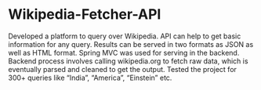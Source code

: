 # Wikipedia-Fetcher-API
Developed a platform to query over Wikipedia. API can help to get basic information for any query. Results can be served in two formats as JSON as well as HTML format. Spring MVC was used for serving in the backend. Backend process involves calling wikipedia.org to fetch raw data, which is eventually parsed and cleaned to get the output. Tested the project for 300+ queries like “India”, “America”, “Einstein” etc.
